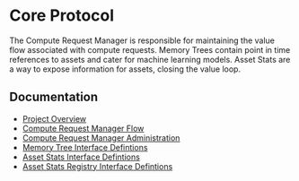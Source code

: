 # Core Protocol

The Compute Request Manager is responsible for maintaining the value flow associated with compute requests.
Memory Trees contain point in time references to assets and cater for machine learning models.
Asset Stats are a way to expose information for assets, closing the value loop.

## Documentation

- [Project Overview](./audit/overview.md)
- [Compute Request Manager Flow](./audit/crm_flow.md)
- [Compute Request Manager Administration](./audit/crm_admin.md)
- [Memory Tree Interface Defintions](./audit/mt_spec.md)
- [Asset Stats Interface Defintions](./audit/as_spec.md)
- [Asset Stats Registry Interface Defintions](./audit/asr_spec.md)
